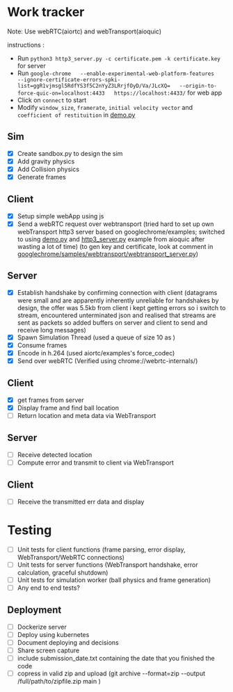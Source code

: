 # Work tracker

Note: Use webRTC(aiortc) and webTransport(aioquic)</br>

instructions :

- Run `python3 http3_server.py -c certificate.pem -k certificate.key` for server
- Run `google-chrome   --enable-experimental-web-platform-features   --ignore-certificate-errors-spki-list=ggR1vjmsgl5RdfYS3f5C2nYyZ3LRrjfOyD/Va/JLcXQ=   --origin-to-force-quic-on=localhost:4433   https://localhost:4433/` for web app
- Click on `connect` to start
- Modify `window_size`, `framerate`, `initial velocity vector` and `coefficient of restituition` in [demo.py](../server/demo.py)


## Sim
- [x] Create sandbox.py to design the sim
- [x] Add gravity physics
- [x] Add Collision physics
- [x] Generate frames

## Client
- [x] Setup simple webApp using js
- [x] Send a webRTC request over webtransport (tried hard to set up own webTransport http3 server based on googlechrome/examples; switched to using [demo.py](https://github.com/aiortc/aioquic/blob/main/examples/demo.py) and [http3_server.py](https://github.com/aiortc/aioquic/blob/main/examples/http3_server.py) example from aioquic after wasting a lot of time)
(to gen key and certificate, look at comment in [googlechrome/samples/webtransport/webtransport_server.py](https://github.com/GoogleChrome/samples/blob/gh-pages/webtransport/webtransport_server.py))

## Server
- [x] Establish handshake by confirming connection with client (datagrams were small and are apparently inherently unreliable for handshakes by design, the offer was 5.5kb from client i kept getting errors so i switch to stream, encountered unterminated json and realised that streams are sent as packets so added buffers on server and client to send and receive long messages)
- [x] Spawn Simulation Thread (used a queue of size 10 as )
- [x] Consume frames 
- [x] Encode in h.264 (used aiortc/examples's force_codec)
- [x] Send over webRTC (Verified using chrome://webrtc-internals/)

## Client
- [x] get frames from server
- [x] Display frame and find ball location
- [ ] Return location and meta data via WebTransport

## Server
- [ ] Receive detected location
- [ ] Compute error and transmit to client via WebTransport

## Client
- [ ] Receive the transmitted err data and display

# Testing
- [ ] Unit tests for client functions (frame parsing, error display, WebTransport/WebRTC connections)
- [ ] Unit tests for server functions (WebTransport handshake, error calculation, graceful shutdown)
- [ ] Unit tests for simulation worker (ball physics and frame generation)
- [ ] Any end to end tests?

## Deployment
- [ ] Dockerize server
- [ ] Deploy using kubernetes
- [ ] Document deploying and decisions
- [ ] Share screen capture
- [ ] include submission_date.txt containing the date that you finished the code
- [ ] copress in valid zip and upload (git archive --format=zip --output /full/path/to/zipfile.zip main )

